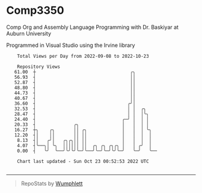 # Comp3350
Comp Org and Assembly Language Programming with Dr. Baskiyar at Auburn University

Programmed in Visual Studio using the Irvine library

```
    Total Views per Day from 2022-09-08 to 2022-10-23

    Repository Views
   61.00  ┼                                   ╭╮
   56.93  ┤                                   ││
   52.87  ┤                                   ││
   48.80  ┤                                   ││
   44.73  ┤                                   ││
   40.67  ┤                                   ││
   36.60  ┤                                  ╭╯│
   32.53  ┤                                  │ │  ╭╮
   28.47  ┤                                  │ │  │╰╮
   24.40  ┤                                ╭─╯ │  │ │
   20.33  ┤              ╭╮                │   │  │ │
   16.27  ┼╮    ╭╮       ││ ╭╮             │   │  │ ╰╮
   12.20  ┤│    ││       ││ ││             │   │  │  │
    8.13  ┤│   ╭╯│   ╭╮╭╮││ ││             │   │  │  │
    4.07  ┤╰──╮│ ╰╮  ││││││ ││  ╭╮ ╭╮ ╭╮╭╮ │   │ ╭╯  │
    0.00  ┤   ╰╯  ╰──╯╰╯╰╯╰─╯╰──╯╰─╯╰─╯╰╯╰─╯   ╰─╯   ╰──

    Chart last updated - Sun Oct 23 00:52:53 2022 UTC
    
```

---

> RepoStats by [Wumphlett](https://github.com/Wumphlett)

